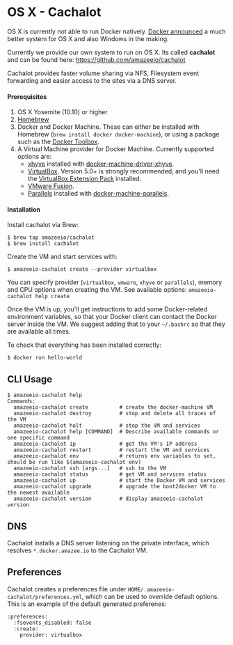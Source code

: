 # OS X - Cachalot

 OS X is currently not able to run Docker natively. [Docker announced](https://blog.docker.com/2016/03/docker-for-mac-windows-beta/) a much better system for OS X and also Windows in the making. 
 
Currently we provide our own system to run on OS X. Its called **cachalot** and can be found here: https://github.com/amazeeio/cachalot

Cachalot provides faster volume sharing via NFS, Filesystem event forwarding and easier access to the sites via a DNS server.

#### Prerequisites

1. OS X Yosemite (10.10) or higher
1. [Homebrew](https://github.com/Homebrew/homebrew)
1. Docker and Docker Machine. These can either be installed with Homebrew (`brew install docker docker-machine`), or using a package such as the [Docker Toolbox](https://www.docker.com/products/docker-toolbox).
1. A Virtual Machine provider for Docker Machine. Currently supported options are:
    * [xhyve](http://www.xhyve.org/) installed with [docker-machine-driver-xhyve](https://github.com/zchee/docker-machine-driver-xhyve#install).
    * [VirtualBox](https://www.virtualbox.org). Version 5.0+ is strongly recommended, and you'll need the [VirtualBox Extension Pack](https://www.virtualbox.org/wiki/Downloads) installed.
    * [VMware Fusion](http://www.vmware.com/products/fusion).
    * [Parallels](https://www.parallels.com/products/desktop/) installed with [docker-machine-parallels](https://github.com/Parallels/docker-machine-parallels).

#### Installation

Install cachalot via Brew:

    $ brew tap amazeeio/cachalot
    $ brew install cachalot

Create the VM and start services with:

    $ amazeeio-cachalot create --provider virtualbox

You can specify provider (`virtualbox`, `vmware`, `xhyve` or `parallels`), memory and CPU options when creating the VM. See available options: `amazeeio-cachalot help create`

Once the VM is up, you'll get instructions to add some Docker-related environment variables, so that your Docker client can contact the Docker server inside the VM. We suggest adding that to your `~/.bashrc` so that they are available all times.

To check that everything has been installed correctly:

    $ docker run hello-world

## CLI Usage

```
$ amazeeio-cachalot help
Commands:
  amazeeio-cachalot create          # create the docker-machine VM
  amazeeio-cachalot destroy         # stop and delete all traces of the VM
  amazeeio-cachalot halt            # stop the VM and services
  amazeeio-cachalot help [COMMAND]  # Describe available commands or one specific command
  amazeeio-cachalot ip              # get the VM's IP address
  amazeeio-cachalot restart         # restart the VM and services
  amazeeio-cachalot env             # returns env variables to set, should be run like $(amazeeio-cachalot env)
  amazeeio-cachalot ssh [args...]   # ssh to the VM
  amazeeio-cachalot status          # get VM and services status
  amazeeio-cachalot up              # start the Docker VM and services
  amazeeio-cachalot upgrade         # upgrade the boot2docker VM to the newest available
  amazeeio-cachalot version         # display amazeeio-cachalot version
```

## DNS

Cachalot installs a DNS server listening on the private interface, which resolves `*.docker.amazee.io` to the Cachalot VM.


## Preferences

Cachalot creates a preferences file under ```HOME/.amazeeio-cachalot/preferences.yml```, which can be used to override default options. This is an example of the default generated preferenes:

```
:preferences:
  :fsevents_disabled: false
  :create:
    provider: virtualbox
```